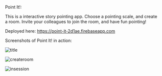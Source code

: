 Point It!:

This is a interactive story pointing app. Choose a pointing scale, and create a room. Invite your colleagues to join the room, and have fun pointing!

Deployed here: https://point-it-2d1ae.firebaseapp.com

Screenshots of Point It! in action:

![title](https://user-images.githubusercontent.com/17937283/50569210-83068a00-0d1c-11e9-8615-71aa5532d868.png)

![createroom](https://user-images.githubusercontent.com/17937283/50569216-9285d300-0d1c-11e9-862c-c91ec077b61b.png)

![insession](https://user-images.githubusercontent.com/17937283/50569219-9a457780-0d1c-11e9-8eab-293488ef8a32.png)
